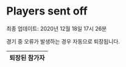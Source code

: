 # Players sent off
최종 업데이트: 2020년 12월 18일 17시 26분


경기 중 오류가 발생하는 경우 자동으로 퇴장됩니다.


| 퇴장된 참가자 |
|:---:|